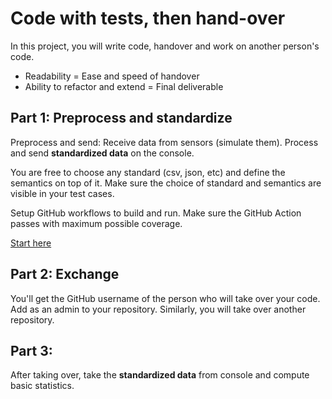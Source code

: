 # Code with tests, then hand-over

In this project, you will write code, handover and work on another person's code. 

- Readability = Ease and speed of handover
- Ability to refactor and extend = Final deliverable

## Part 1: Preprocess and standardize

Preprocess and send: Receive data from sensors (simulate them). Process and send **standardized data** on the console.

You are free to choose any standard (csv, json, etc) and define the semantics on top of it.
Make sure the choice of standard and semantics are visible in your test cases.

Setup GitHub workflows to build and run. Make sure the GitHub Action passes with maximum possible coverage.

[Start here](https://classroom.github.com/a/d3hs3LrF)

## Part 2: Exchange

You'll get the GitHub username of the person who will take over your code. Add as an admin to your repository.
Similarly, you will take over another repository.

## Part 3: 

After taking over, take the **standardized data** from console and compute basic statistics.
